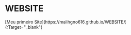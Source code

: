 # WEBSITE

<p>
[Meu primeiro Site](https://malihgno616.github.io/WEBSITE/){:Target="_blank"}
 
</p>
